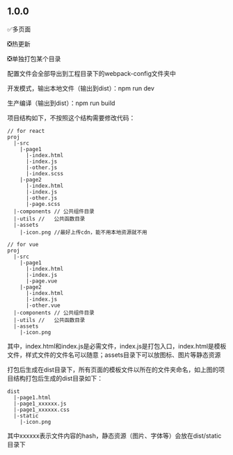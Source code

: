 ## 1.0.0
✅多页面

❎热更新

❎单独打包某个目录

配置文件会全部导出到工程目录下的webpack-config文件夹中

开发模式，输出本地文件（输出到dist）：npm run dev

生产编译（输出到dist）：npm run build

项目结构如下，不按照这个结构需要修改代码：
```
// for react
proj
  |-src
    |-page1
      |-index.html
      |-index.js
      |-other.js
      |-index.scss
    |-page2
      |-index.html
      |-index.js
      |-other.js
      |-page.scss
  |-components // 公共组件目录
  |-utils //   公共函数目录    
  |-assets
    |-icon.png //最好上传cdn，能不用本地资源就不用

// for vue    
proj
  |-src
    |-page1
      |-index.html
      |-index.js
      |-page.vue
    |-page2
      |-index.html
      |-index.js
      |-other.vue
  |-components // 公共组件目录
  |-utils //   公共函数目录
  |-assets
    |-icon.png  
```
其中，index.html和index.js是必需文件，index.js是打包入口，index.html是模板文件，样式文件的文件名可以随意；assets目录下可以放图标、图片等静态资源

打包后生成在dist目录下，所有页面的模板文件以所在的文件夹命名，如上图的项目结构打包后生成的dist目录如下：
```
dist
  |-page1.html
  |-page1_xxxxxx.js
  |-page1_xxxxxx.css
  |-static
    |-icon.png
```
其中xxxxxx表示文件内容的hash，静态资源（图片、字体等）会放在dist/static目录下


